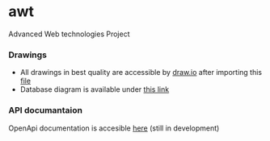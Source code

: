 # awt
Advanced Web technologies Project

### Drawings
- All drawings in best quality are accessible by [draw.io](https://app.diagrams.net/) after importing this [file](https://github.com/dzasta997/awt/blob/main/Untitled%20Diagram.drawio)
- Database diagram is available under [this link](https://dbdiagram.io/d/638c9f58bae3ed7c45449804)

### API documantaion
OpenApi documentation is accesible [here](https://dzasta997.github.io/awt/) (still in development)
